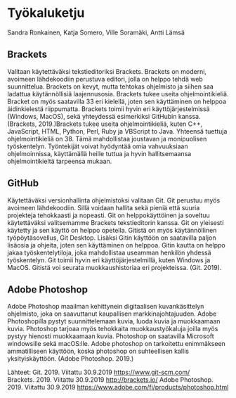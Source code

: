 <h1>Työkaluketju</h1>

Sandra Ronkainen, Katja Somero, Ville Soramäki, Antti Lämsä

<h2>Brackets</h2>

Valitaan käytettäväksi tekstieditoriksi Brackets. Brackets on moderni, avoimeen lähdekoodiin perustuva editori, jolla on helppo tehdä web suunnittelua. Brackets on kevyt, mutta tehtokas ohjelmisto ja siihen saa ladattua käytännöllisiä laajennusosia. Brackets tukee useita ohjelmointikieliä. Bracket on myös saatavilla 33 eri kielellä, joten sen käyttäminen on helppoa äidinkielestä riippumatta. Brackets toimii hyvin eri käyttöjärjestelmissä (Windows, MacOS), sekä yhteydessä esimerkiksi GitHubin kanssa. (Brackets, 2019.)Brackets tukee useita ohjelmointikieliä, kuten C++, JavaScript, HTML, Python, Perl, Ruby ja VBScript to Java. Yhteensä tuettuja ohjelmointikieliä on 38. Tämä mahdollistaa joustavan ja monipuolisen työskentelyn. Työntekijät voivat hyödyntää omia vahvuuksiaan ohjelmoinnissa, käyttämällä heille tuttua ja hyvin hallitsemaansa ohjelmointikieltä tarpeensa mukaan. 

<h2>GitHub</h2>
Käytettäväksi versionhallinta ohjelmistoksi valitaan Git. Git perustuu myös avoimeen lähdekoodiin. Sillä voidaan hallita sekä pieniä että suuria projekteja tehokkaasti ja nopeasti. Git on helppokäyttöinen ja soveltuu käytettäväksi valitsemamme Brackets tekstieditorin kanssa. Git on yleisesti käytetty ja sen käyttö on helppo opetella. Gitistä on myös käytännöllinen työpöytäsovellus, Git Desktop. Lisäksi Gitin käyttöön on saatavilla paljon lisäosia ja ohjeita, joten sen käyttäminen on helppoa. Gitin kautta on helppo jakaa työskentelytiloja, joka mahdollistaa useamman henkilön yhdessä työskentelyn. Git toimii hyvin eri käyttöjärjestelmillä, kuten Windows ja MacOS. Gitistä voi seurata muokkaushistoriaa eri projekteissa. (Git. 2019).

<h2>Adobe Photoshop</h2>
Adobe Photoshop maailman kehittynein digitaalisen kuvankäsittelyn ohjelmisto, joka on saavuttanut kaupallisen markkinajohtajuuden. Adobe Photoshopilla pystyt suunnittelemaan kuvia, luoda kuvia ja muokkaamaan kuvia. Photoshop tarjoaa myös tehokkaita muokkaustyökaluja joilla myös pystyy hienosti muokkaamaan kuvia. Photoshop on saatavilla Microsoft windowsille sekä macOS:lle. Adobe photoshop on tarkoitettu enimmäkseen ammatilliseen käyttöön, koska photoshop on suhteellisen kallis yksityiskäyttöön. (Adobe Photoshop. 2019.)


Lähteet:
Git. 2019. Viitattu 30.9.2019 https://www.git-scm.com/<br>
Brackets. 2019. Viitattu 30.9.2019 http://brackets.io/
Adobe Photoshop. 2019. Viitattu 30.9.2019 https://www.adobe.com/fi/products/photoshop.html